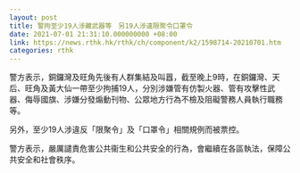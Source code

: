 ```yaml
---
layout: post
title: 警拘至少19人涉藏武器等　另19人涉違限聚令口罩令
date: 2021-07-01 21:31:10.000000000 +08:00
link: https://news.rthk.hk/rthk/ch/component/k2/1598714-20210701.htm
categories: rthk
---
```


警方表示，銅鑼灣及旺角先後有人群集結及叫囂，截至晚上9時，在銅鑼灣、天后、旺角及黃大仙一帶至少拘捕19人，分別涉嫌管有仿製火器、管有攻擊性武器、侮辱國旗、涉嫌分發煽動刊物、公眾地方行為不檢及阻礙警務人員執行職務等。

另外，至少19人涉違反「限聚令」及「口罩令」相關規例而被票控。

警方表示，嚴厲譴責危害公共衞生和公共安全的行為，會繼續在各區執法，保障公共安全和社會秩序。

